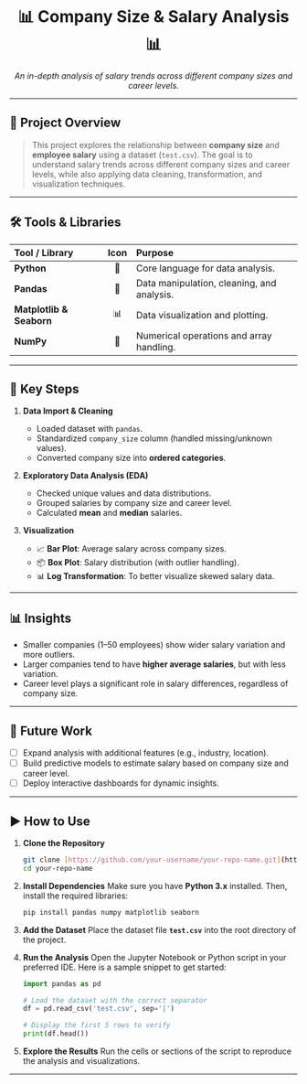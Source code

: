 <div align="center">

# 📊 Company Size & Salary Analysis 📊

*An in-depth analysis of salary trends across different company sizes and career levels.*

</div>

---

## 📌 Project Overview

> This project explores the relationship between **company size** and **employee salary** using a dataset (`test.csv`). The goal is to understand salary trends across different company sizes and career levels, while also applying data cleaning, transformation, and visualization techniques.

---

## 🛠️ Tools & Libraries

| Tool / Library      | Icon | Purpose                                    |
| :------------------ | :--: | :----------------------------------------- |
| **Python** |  🐍  | Core language for data analysis.           |
| **Pandas** |  🐼  | Data manipulation, cleaning, and analysis. |
| **Matplotlib & Seaborn** |  📊  | Data visualization and plotting.           |
| **NumPy** |  🔢  | Numerical operations and array handling.   |

---

## 🔎 Key Steps

1.  **Data Import & Cleaning**
    -   Loaded dataset with `pandas`.
    -   Standardized `company_size` column (handled missing/unknown values).
    -   Converted company size into **ordered categories**.

2.  **Exploratory Data Analysis (EDA)**
    -   Checked unique values and data distributions.
    -   Grouped salaries by company size and career level.
    -   Calculated **mean** and **median** salaries.

3.  **Visualization**
    -   📈 **Bar Plot**: Average salary across company sizes.
    -   📦 **Box Plot**: Salary distribution (with outlier handling).
    -   📊 **Log Transformation**: To better visualize skewed salary data.

---

## 📊 Insights

-   Smaller companies (1–50 employees) show wider salary variation and more outliers.
-   Larger companies tend to have **higher average salaries**, but with less variation.
-   Career level plays a significant role in salary differences, regardless of company size.

---

## 🚀 Future Work

-   [ ] Expand analysis with additional features (e.g., industry, location).
-   [ ] Build predictive models to estimate salary based on company size and career level.
-   [ ] Deploy interactive dashboards for dynamic insights.

---

## ▶️ How to Use

1.  **Clone the Repository**
    ```bash
    git clone [https://github.com/your-username/your-repo-name.git](https://github.com/your-username/your-repo-name.git)
    cd your-repo-name
    ```

2.  **Install Dependencies**
    Make sure you have **Python 3.x** installed. Then, install the required libraries:
    ```bash
    pip install pandas numpy matplotlib seaborn
    ```

3.  **Add the Dataset**
    Place the dataset file **`test.csv`** into the root directory of the project.

4.  **Run the Analysis**
    Open the Jupyter Notebook or Python script in your preferred IDE. Here is a sample snippet to get started:
    ```python
    import pandas as pd

    # Load the dataset with the correct separator
    df = pd.read_csv('test.csv', sep='|')

    # Display the first 5 rows to verify
    print(df.head())
    ```

5.  **Explore the Results**
    Run the cells or sections of the script to reproduce the analysis and visualizations.

---
